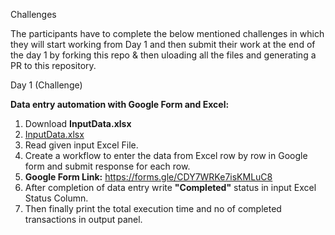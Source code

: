 Challenges

The participants have to complete the below mentioned challenges in which they will start working from Day 1 and then submit their work at the end of the day 1 by forking this repo & then uloading all the files and generating a PR to this repository.

Day 1 (Challenge)

**Data entry automation with Google Form and Excel:**
1. Download **InputData.xlsx**
2. [InputData.xlsx](https://github.com/incubateind/idtcrpaDay2/files/6326484/InputData.xlsx)
3. Read given input Excel File. 
4. Create a workflow to enter the data from Excel row by row in Google form and submit response for each row.
5. **Google Form Link:** https://forms.gle/CDY7WRKe7isKMLuC8
6. After completion of data entry write **"Completed"** status in input Excel Status Column.
7. Then finally print the total execution time and no of completed transactions in output panel.
